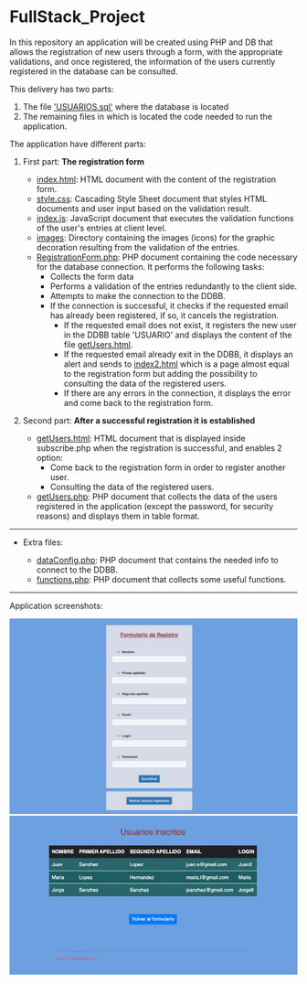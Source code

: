 # FullStack_Project

In this repository an application will be created using PHP and DB that allows the registration of new users through a form, with the appropriate validations, and once registered, the information of the users currently registered in the database can be consulted.

This delivery has two parts: 

1. The file ['USUARIOS.sql'](https://github.com/Cristina-Sa/FullStack_Project/USUARIOS.sql) where the database is located
2. The remaining files in which is located the code needed to run the application.

The application have different parts:

1. First part: **The registration form**

   - [index.html](https://github.com/Cristina-Sa/FullStack_Project/index.html): HTML document with the content of the registration form.
   - [style.css](https://github.com/Cristina-Sa/FullStack_Project/style.css): Cascading Style Sheet document that styles HTML documents and user input based on the validation result.
   - [index.js](https://github.com/Cristina-Sa/FullStack_Project/index.js): JavaScript document that executes the validation functions of the user's entries at client level.
   - [images](https://github.com/Cristina-Sa/FullStack_Project/images): Directory containing the images (icons) for the graphic decoration resulting from the validation of the entries.
   - [RegistrationForm.php](https://github.com/Cristina-Sa/FullStack_Project/RegistrationForm.php): PHP document containing the code necessary for the database connection. It performs the following tasks:
     - Collects the form data
     - Performs a validation of the entries redundantly to the client side.
     - Attempts to make the connection to the DDBB.
     - If the connection is successful, it checks if the requested email has already been registered, if so, it cancels the registration.
         - If the requested email does not exist, it registers the new user in the DDBB table 'USUARIO' and displays the content of the file [getUsers.html](https://github.com/Cristina-Sa/FullStack_Project/getUsers.html).
         - If the requested email already exit in the DDBB, it displays an alert and sends to [index2.html](https://github.com/Cristina-Sa/FullStack_Project/index2.html) which is a page almost equal to the registration form but adding the possibility to consulting the data of the registered users.
         - If there are any errors in the connection, it displays the error and come back to the registration form.
      
2. Second part: **After a successful registration it is established**

   - [getUsers.html](https://github.com/Cristina-Sa/FullStack_Project/getUsers.html): HTML document that is displayed inside subscribe.php when the registration is successful, and enables 2 option:
      - Come back to the registration form in order to register another user.
      - Consulting the data of the registered users.
   - [getUsers.php](https://github.com/Cristina-Sa/FullStack_Project/getUsers.php): PHP document that collects the data of the users registered in the application (except the password, for security reasons) and displays them in table format.

------
* Extra files:

  - [dataConfig.php](https://github.com/Cristina-Sa/FullStack_Project/dataConfig.php): PHP document that contains the needed info to connect to the DDBB.
  - [functions.php](https://github.com/Cristina-Sa/FullStack_Project/functions.php): PHP document that collects some useful functions.
 
------
Application screenshots:

![RegistrationForm](https://github.com/Cristina-Sa/FullStack_Project/blob/main/imagenes/RegistrationForm%20Visualization.png)
![ShowDDBB](https://github.com/Cristina-Sa/FullStack_Project/blob/main/imagenes/ShowDDBB.png)

 





